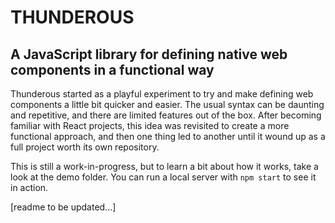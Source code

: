 # THUNDEROUS

## A JavaScript library for defining native web components in a functional way

Thunderous started as a playful experiment to try and make defining web components a little bit quicker and easier. The usual syntax can be daunting and repetitive, and there are limited features out of the box. After becoming familiar with React projects, this idea was revisited to create a more functional approach, and then one thing led to another until it wound up as a full project worth its own repository.

This is still a work-in-progress, but to learn a bit about how it works, take a look at the demo folder. You can run a local server with `npm start` to see it in action.

[readme to be updated...]
